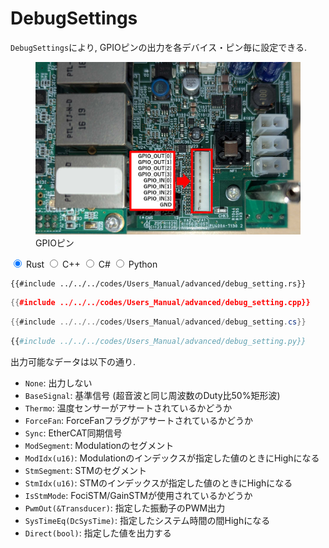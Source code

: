 # DebugSettings

`DebugSettings`により, GPIOピンの出力を各デバイス・ピン毎に設定できる.

<figure>
    <img src="../../fig/Users_Manual/gpio_pin.jpg"/>
    <figcaption>GPIOピン</figcaption>
</figure>

<div class="tabs">
<input id="rust_tab" type="radio" class="tab" name="tab" checked>
<label class="tab_item" n=4 for="rust_tab">Rust</label>
<input id="cpp_tab" type="radio" class="tab" name="tab">
<label class="tab_item" n=4 for="cpp_tab">C++</label>
<input id="cs_tab" type="radio" class="tab" name="tab">
<label class="tab_item" n=4 for="cs_tab">C#</label>
<input id="python_tab" type="radio" class="tab" name="tab">
<label class="tab_item" n=4 for="python_tab">Python</label>

```rust,edition2024
{{#include ../../../codes/Users_Manual/advanced/debug_setting.rs}}
```

```cpp
{{#include ../../../codes/Users_Manual/advanced/debug_setting.cpp}}
```

```cs
{{#include ../../../codes/Users_Manual/advanced/debug_setting.cs}}
```

```python
{{#include ../../../codes/Users_Manual/advanced/debug_setting.py}}
```
</div>

出力可能なデータは以下の通り.
- `None`: 出力しない
- `BaseSignal`: 基準信号 (超音波と同じ周波数のDuty比50%矩形波)
- `Thermo`: 温度センサーがアサートされているかどうか
- `ForceFan`: ForceFanフラグがアサートされているかどうか
- `Sync`: EtherCAT同期信号
- `ModSegment`: Modulationのセグメント
- `ModIdx(u16)`: Modulationのインデックスが指定した値のときにHighになる
- `StmSegment`: STMのセグメント
- `StmIdx(u16)`: STMのインデックスが指定した値のときにHighになる
- `IsStmMode`: FociSTM/GainSTMが使用されているかどうか
- `PwmOut(&Transducer)`: 指定した振動子のPWM出力
- `SysTimeEq(DcSysTime)`: 指定したシステム時間の間Highになる
- `Direct(bool)`: 指定した値を出力する
